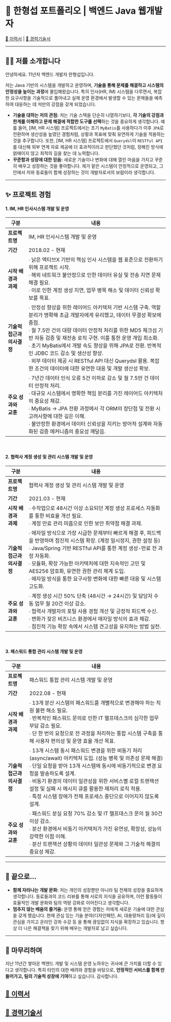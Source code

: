 # 🚀 한형섭 포트폴리오  | 백엔드 Java 웹개발자

[💫 이력서](../README.md "이력서")  | [📜 경력기술서](career_description.md "경력기술서")

---

## 👨‍💻 저를 소개합니다

안녕하세요. 11년차 백엔드 개발자 한형섭입니다.

저는 Java 기반의 시스템을 개발하고 운영하며, **기술을 통해 문제를 해결하고 시스템의 안정성을 높이는 과정**에 몰입해왔습니다. 특히 인사(HR, IM) 시스템을 다루면서, 복잡한 요구사항을 기술적으로 풀어내고 실제 운영 환경에서 발생할 수 있는 문제들을 예측하여 대응하는 데 저만의 강점을 갖게 되었습니다.

* **기술을 대하는 저의 관점:**
    저는 기술 스택을 단순히 나열하기보다, **각 기술의 강점과 한계를 이해하고 문제 해결에 적합한 도구를 선택**하는 것을 중요하게 생각합니다. 예를 들어, [IM, HR 시스템] 프로젝트에서는 초기 `MyBatis`를 사용하다가 이후 `JPA`로 전환하며 생산성을 높였던 경험처럼, 상황과 목표에 맞춰 유연하게 기술을 적용하는 것을 추구합니다. 또한, [IM, HR 시스템] 프로젝트에서 `Querydsl`이 `RESTful API`를 대신해 외부 연계 자료 제공에 더 효과적이라고 판단했던 것처럼, 정해진 방식에 얽매이지 않고 최적의 길을 찾는 데 노력합니다.
* **꾸준함과 성장에 대한 믿음:**
    새로운 기술이나 변화에 대해 열린 마음을 가지고 꾸준히 배우고 성장하는 것을 좋아합니다. 제가 맡은 시스템이 안정적으로 운영되고, 그 안에서 저와 동료들이 함께 성장하는 것이 개발자로서의 보람이라 생각합니다.

---

## ✨ 프로젝트 경험

#### 1. IM, HR 인사시스템 개발 및 운영

| 구분 | 내용 |
| --- | --- |
| **프로젝트명** | IM, HR 인사시스템 개발 및 운영 |
| **기간** | 2018.02 - 현재 |
| **시작 배경과<br>과제** | ∙ 낡은 액티브X 기반의 핵심 인사 시스템을 웹 표준으로 전환하기 위해 프로젝트 시작.<br>∙ 해외 네트워크 불안정으로 인한 데이터 유실 및 전송 지연 문제 해결 필요.<br>∙ 이로 인한 계정 생성 지연, 업무 병목 해소 및 데이터 신뢰성 확보를 목표. |
| **기술적 접근과<br>의사결정** | ∙ 안정성 향상을 위한 레이어드 아키텍처 기반 시스템 구축. 역할 분리가 명확해 초급 개발자에게 유리했고, 데이터 무결성 확보에 중점.<br>∙ 월 7.5만 건의 대량 데이터 안정적 처리를 위한 MD5 체크섬 기반 자동 검증 및 재전송 로직 구현. 이를 통한 운영 개입 최소화.<br>∙ 초기 MyBatis에서 개발 속도 향상을 위해 JPA로 전환. 반복적인 JDBC 코드 감소 및 생산성 향상.<br>∙ 외부 데이터 제공 시 RESTful API 대신 Querydsl 활용. 복잡한 조건의 데이터에 대한 유연한 대응 및 개발 생산성 확보. |
| **주요 성과와<br>교훈** | ∙ 7년간 데이터 인식 오류 5건 이하로 감소 및 월 7.5만 건 데이터 안정적 처리.<br>∙ 대규모 시스템에서 명확한 책임 분리를 가진 레이어드 아키텍처의 중요성 체감.<br>∙ MyBatis → JPA 전환 과정에서 각 ORM의 장단점 및 전환 시 고려사항에 대한 깊은 이해.<br>∙ 불안정한 환경에서 데이터 신뢰성을 지키는 방어적 설계와 자동화된 검증 메커니즘의 중요성 깨달음. |

<br>

#### 2. 협력사 계정 생성 및 관리 시스템 개발 및 운영

| 구분 | 내용 |
| --- | --- |
| **프로젝트명** | 협력사 계정 생성 및 관리 시스템 개발 및 운영 |
| **기간** | 2021.03 - 현재 |
| **시작 배경과<br> 과제** | ∙ 수작업으로 48시간 이상 소요되던 계정 생성 프로세스 자동화를 통한 비효율 개선 필요.<br>∙ 계정 만료 관리 미흡으로 인한 보안 취약점 해결 과제. |
| **기술적 접근과<br>의사결정** | ∙ 애자일 방식으로 가장 시급한 문제부터 빠르게 해결 후, 피드백을 반영하며 점진적 시스템 확장. (계정 일시정지, 권한 설정 등)<br>∙ Java/Spring 기반 RESTful API를 통한 계정 생성-만료 전 과정 자동화.<br>∙ 모듈화, 확장 가능한 아키텍처에 대한 지속적인 고민 및 AES256 암호화, 유연한 권한 관리 체계 도입.<br>∙ 애자일 방식을 통한 요구사항 변화에 대한 빠른 대응 및 시스템 고도화. |
| **주요 성과와<br>교훈** | ∙ 계정 생성 시간 50% 단축 (48시간 → 24시간) 및 담당자 수동 업무 월 20건 이상 감소.<br>∙ 협력사 개발자의 포털 사용 경험 개선 및 긍정적 피드백 수신.<br>∙ 변화가 잦은 비즈니스 환경에서 애자일 방식의 효과 체감.<br>∙ 점진적 기능 확장 속에서 시스템 견고성을 유지하는 방법 실천. |

<br>

#### 3. 패스워드 통합 관리 시스템 개발 및 운영

| 구분 | 내용 |
| --- | --- |
| **프로젝트명** | 패스워드 통합 관리 시스템 개발 및 운영 |
| **기간** | 2022.08 - 현재 |
| **시작 배경과<br>과제** | ∙ 13개 분산 시스템의 패스워드를 개별적으로 변경해야 하는 직원 불편 해소 필요.<br>∙ 반복적인 패스워드 문의로 인한 IT 헬프데스크의 심각한 업무 부담 감소 필요.<br>∙ 단 한 번의 요청으로 전 과정을 처리하는 통합 시스템 구축을 통해 사용자 편의성 및 운영 효율 개선 목표. |
| **기술적 접근과<br>의사결정** | ∙ 13개 시스템 동시 패스워드 변경을 위한 비동기 처리(async/await) 아키텍처 도입. (성능 병목 및 의존성 문제 해결)<br>∙ 단일 요청을 받아 13개 시스템에 동시에 비동기적으로 변경 요청을 발송하도록 설계.<br>∙ 비동기 환경의 데이터 일관성을 위한 서비스별 로컬 트랜잭션 설정 및 실패 시 메시지 큐를 활용한 재처리 로직 적용.<br>∙ 특정 시스템 장애가 전체 프로세스 중단으로 이어지지 않도록 설계. |
| **주요 성과와<br>교훈** | ∙ 패스워드 분실 요청 70% 감소 및 IT 헬프데스크 문의 월 30건 이상 감소.<br>∙ 분산 환경에서 비동기 아키텍처가 가진 유연성, 확장성, 성능의 강력한 이점 이해.<br>∙ 분산 트랜잭션 상황의 데이터 일관성 문제와 그 기술적 해결의 중요성 체감. |

---

## 🌱 끝으로...

* **함께 자라나는 개발 문화:**
    저는 개인의 성장뿐만 아니라 팀 전체의 성장을 중요하게 생각합니다. 동료들과의 코드 리뷰를 통해 서로의 지식을 공유하며, 이런 활동들이 효율적인 개발 문화와 팀의 역량 강화로 이어진다고 생각합니다.
* **멈추지 않는 배움의 즐거움:**
    운영 통해 얻은 경험는 저에게 새로운 기술에 대한 관심을 갖게 했습니다. 현재 관심 있는 기술 분야(디자인패턴, AI, 대용량처리 등)에 깊이 관심을 가지고 온라인 강좌 수강 등 을 통해 끊임없이 지식을 확장하고 있습니다. 항상 더 나은 해결책을 찾기 위해 배우는 개발자로 남고 싶습니다.

---

## 👋 마무리하며

지난 11년간 쌓아온 백엔드 개발 및 시스템 운영 노하우는 귀사에 큰 가치를 더할 수 있다고 생각합니다. 특히 타인의 대한 배려와 경험을 바탕으로, **안정적인 서비스를 함께 만들어가고, 팀의 기술적 성장에 기여**하고 싶습니다. 감사합니다.

## [💫 이력서](../README.md "이력서")
## [📜 경력기술서](career_description.md "경력기술서")
